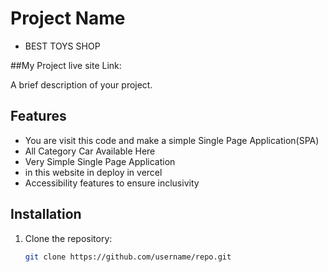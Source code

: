 # Project Name

- BEST TOYS SHOP


##My Project live site Link:
<!-- [![Build Status](https://img.shields.io/travis/username/repo.svg)](https://travis-ci.org/username/repo)
[![License](https://img.shields.io/badge/license-MIT-blue.svg)](https://opensource.org/licenses/MIT) -->

A brief description of your project.







## Features

- You are visit this code and make a simple Single Page Application(SPA)
- All Category Car Available Here 
- Very  Simple Single Page Application
- in this website in deploy in vercel
- Accessibility features to ensure inclusivity

## Installation

1. Clone the repository:
   ```bash
   git clone https://github.com/username/repo.git
